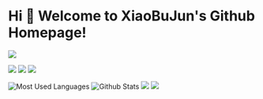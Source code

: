 # Hi 🎉 Welcome to XiaoBuJun's Github Homepage!

<img src="https://readme-typing-svg.herokuapp.com/?lines=Welcome,%20visitor!;Hello%20Github%20World!&font=Roboto" />

<p>
<img src="https://img.shields.io/static/v1?label=Program&message=Python&color=blue"/>
<a href="https://space.bilibili.com/385262464"><img src="https://img.shields.io/static/v1?label=Video&message=Bilibili&color=cyan"/></a>
<img src="https://visitor-badge.glitch.me/badge?page_id=https://github.com/xiaobujun&right_color=red" />
</p>

![Most Used Languages](https://github-readme-stats.vercel.app/api/top-langs/?username=xiaobujun&theme=dark&layout=compact)
![Github Stats](https://github-readme-stats.vercel.app/api?username=xiaobujun&show_icons=true&theme=dark&count_private=true)
![](https://stats.justsong.cn/api/bilibili/?id=385262464&theme=dark)
![](https://activity-graph.herokuapp.com/graph?username=xiaobujun&theme=github)
